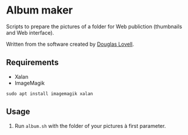 # Album maker

Scripts to prepare the pictures of a folder for Web publiction (thumbnails and Web interface).

Written from the software created by [Douglas Lovell](https://github.com/wbreeze).

## Requirements

- Xalan
- ImageMagik

```
sudo apt install imagemagik xalan
```

## Usage

1. Run `album.sh` with the folder of your pictures à first parameter.
